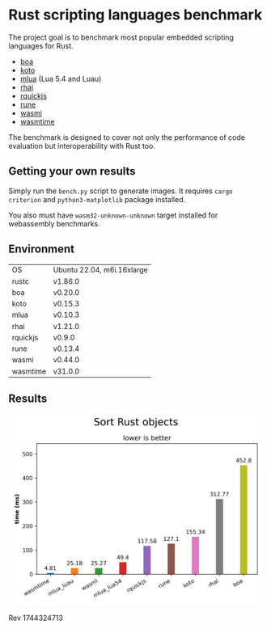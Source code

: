 # Rust scripting languages benchmark

The project goal is to benchmark most popular embedded scripting languages for Rust.

- [boa](https://boajs.dev)
- [koto](https://crates.io/crates/koto)
- [mlua](https://crates.io/crates/mlua) (Lua 5.4 and Luau)
- [rhai](https://crates.io/crates/rhai)
- [rquickjs](https://crates.io/crates/rquickjs)
- [rune](https://crates.io/crates/rune)
- [wasmi](https://crates.io/crates/wasmi)
- [wasmtime](https://crates.io/crates/wasmtime)

The benchmark is designed to cover not only the performance of code evaluation but interoperability with Rust too.

## Getting your own results

Simply run the `bench.py` script to generate images. It requires `cargo criterion` and `python3-matplotlib` package installed.

You also must have `wasm32-unknown-unknown` target installed for webassembly benchmarks.

## Environment

|          |                               |
|----------|-------------------------------|
| OS       | Ubuntu 22.04, m6i.16xlarge    |
| rustc    | v1.86.0                       |
| boa      | v0.20.0                       |
| koto     | v0.15.3                       |
| mlua     | v0.10.3                       |
| rhai     | v1.21.0                       |
| rquickjs | v0.9.0                        |
| rune     | v0.13.4                       |
| wasmi    | v0.44.0                       |
| wasmtime | v31.0.0                       |

## Results

![Sort Rust objects](Sort%20Rust%20objects.png)

Rev 1744324713
